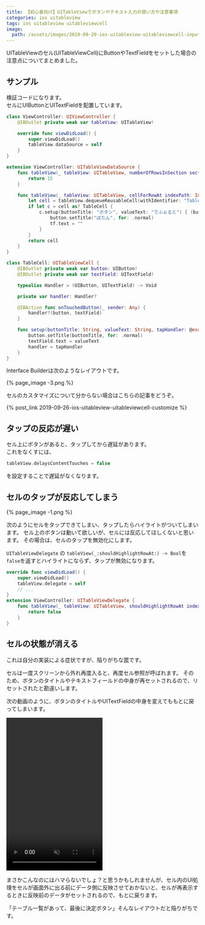 ```yaml
---
title: 【初心者向け】UITableViewでボタンやテキスト入力の使い方や注意事項
categories: ios uitableview
tags: ios uitableview uitableviewcell
image:
  path: /assets/images/2019-09-29-ios-uitableview-uitableviewcell-input-control-2.png
---
```

UITableViewのセル(UITableViewCell)にButtonやTextFieldをセットした場合の注意点についてまとめました。

## サンプル

検証コードになります。  
セルにUIButtonとUITextFieldを配置しています。

```swift
class ViewController: UIViewController {
    @IBOutlet private weak var tableView: UITableView!

    override func viewDidLoad() {
        super.viewDidLoad()
        tableView.dataSource = self
    }
}

extension ViewController: UITableViewDataSource {
    func tableView(_ tableView: UITableView, numberOfRowsInSection section: Int) -> Int {
        return 15
    }

    func tableView(_ tableView: UITableView, cellForRowAt indexPath: IndexPath) -> UITableViewCell {
        let cell = tableView.dequeueReusableCell(withIdentifier: "TableCell", for: indexPath)
        if let c = cell as? TableCell {
            c.setup(buttonTitle: "ボタン", valueText: "でふぉると") { (button, tf) in
                button.setTitle("ぼたん", for: .normal)
                tf.text = ""
            }
        }
        return cell
    }
}

class TableCell: UITableViewCell {
    @IBOutlet private weak var button: UIButton!
    @IBOutlet private weak var textField: UITextField!

    typealias Handler = (UIButton, UITextField) -> Void

    private var handler: Handler?

    @IBAction func onTouchedButton(_ sender: Any) {
        handler?(button, textField)
    }

    func setup(buttonTitle: String, valueText: String, tapHandler: @escaping Handler) {
        button.setTitle(buttonTitle, for: .normal)
        textField.text = valueText
        handler = tapHandler
    }
}
```

Interface Builderは次のようなレイアウトです。

{% page_image -3.png %}

セルのカスタマイズについて分からない場合はこちらの記事をどうぞ。

{% post_link 2019-09-26-ios-uitableview-uitableviewcell-customize %}


## タップの反応が遅い

セル上にボタンがあると、タップしてから遅延があります。  
これをなくすには、

```swift
tableView.delaysContentTouches = false
```

を設定することで遅延がなくなります。  

## セルのタップが反応してしまう

{% page_image -1.png %}

次のようにセルをタップできてしまい、タップしたらハイライトがついてしまいます。
セル上のボタンは動いて欲しいが、セルには反応してほしくないと思います。
その場合は、セルのタップを無効化にします。

`UITableViewDelegate` の `tableView(_:shouldHighlightRowAt:) -> Bool`を`false`を返すとハイライトにならず、タップが無効になります。

```swift
override func viewDidLoad() {
    super.viewDidLoad()
    tableView.delegate = self
    // ...
}
extension ViewController: UITableViewDelegate {
    func tableView(_ tableView: UITableView, shouldHighlightRowAt indexPath: IndexPath) -> Bool {
        return false
    }
}
```

## セルの状態が消える
これは自分の実装による症状ですが、陥りがちな罠です。

セルは一度スクリーンから外れ再度入ると、再度セル参照が呼ばれます。
そのため、ボタンのタイトルやテキストフィールドの中身が再セットされるので、リセットされたと勘違いします。

次の動画のように、ボタンのタイトルやUITextFieldの中身を変えてももとに戻ってしまいます。

<video autoplay loop muted playsinline src="/assets/videos/2019-09-26-ios-uitableview-basic.mp4" width="50%" height="400px"></video>

まさかこんなのにはハマらないでしょ？と思うかもしれませんが、セル内のUI処理をセルが画面外に出る前にデータ側に反映させておかないと、セルが再表示するときに反映前のデータがセットされるので、もとに戻ります。

「テーブル一覧があって、最後に決定ボタン」そんなレイアウトだと陥りがちです。

